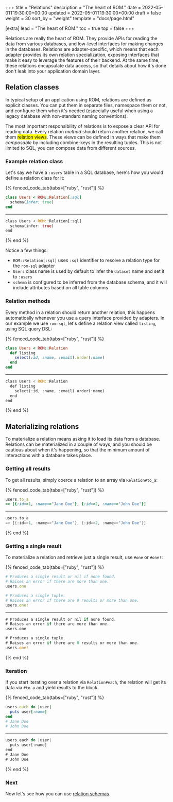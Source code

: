 +++
title = "Relations"
description = "The heart of ROM."
date = 2022-05-01T19:30:00+00:00
updated = 2022-05-01T19:30:00+00:00
draft = false
weight = 30
sort_by = "weight"
template = "docs/page.html"

[extra]
lead = "The heart of ROM."
toc = true
top = false
+++

Relations are really the heart of ROM. They provide APIs for reading the data
from various databases, and low-level interfaces for making changes in the databases.
Relations are adapter-specific, which means that each adapter provides its own
relation specialization, exposing interfaces that make it easy to leverage the
features of their backend. At the same time, these relations encapsulate data
access, so that details about how it's done don't leak into your application domain
layer.

## Relation classes

In typical setup of an application using ROM, relations are defined as explicit
classes. You can put them in separate files, namespace them or not, and configure
them when it's needed (especially useful when using a legacy database with non-standard
naming conventions).

The most important responsibility of relations is to expose a clear API for reading
data. Every relation *method* should return another relation, we call them
<mark>relation views</mark>. These views can be defined in ways that make them
*composable* by including combine-keys in the resulting tuples. This is not limited
to SQL, you can compose data from different sources.

### Example relation class

Let's say we have a `:users` table in a SQL database, here's how you would define
a relation class for it:

{% fenced_code_tab(tabs=["ruby", "rust"]) %}

```ruby
class Users < ROM::Relation[:sql]
  schema(infer: true)
end
```

---

```rust
class Users < ROM::Relation[:sql]
  schema(infer: true)
end
```

{% end %}

Notice a few things:

- `ROM::Relation[:sql]` uses `:sql` identifier to resolve a relation type for the `rom-sql`
  adapter
- `Users` class name is used by default to infer the `dataset` name and set it to `:users`
- `schema` is configured to be inferred from the database schema, and it will include
  attributes based on all table columns

### Relation methods

Every method in a relation should return another relation, this happens automatically
whenever you use a query interface provided by adapters. In our example we use
`rom-sql`, let's define a relation view called `listing`, using SQL query DSL:

{% fenced_code_tab(tabs=["ruby", "rust"]) %}

```ruby
class Users < ROM::Relation
  def listing
    select(:id, :name, :email).order(:name)
  end
end
```

---

```rust
class Users < ROM::Relation
  def listing
    select(:id, :name, :email).order(:name)
  end
end
```

{% end %}

## Materializing relations

To materialize a relation means asking it to load its data from a database. Relations can be materialized in a couple of ways, and you should be cautious about when it's happening, so that the minimum amount of interactions with a database takes place.

### Getting all results

To get all results, simply coerce a relation to an array via `Relation#to_a`:

{% fenced_code_tab(tabs=["ruby", "rust"]) %}

```ruby
users.to_a
=> [{:id=>1, :name=>"Jane Doe"}, {:id=>2, :name=>"John Doe"}]
```

---

```rust
users.to_a
=> [{:id=>1, :name=>"Jane Doe"}, {:id=>2, :name=>"John Doe"}]
```

{% end %}

### Getting a single result

To materialize a relation and retrieve just a single result, use `#one` or `#one!`:

{% fenced_code_tab(tabs=["ruby", "rust"]) %}

```ruby
# Produces a single result or nil if none found.
# Raises an error if there are more than one.
users.one

# Produces a single tuple.
# Raises an error if there are 0 results or more than one.
users.one!
```

---

```rust
# Produces a single result or nil if none found.
# Raises an error if there are more than one.
users.one

# Produces a single tuple.
# Raises an error if there are 0 results or more than one.
users.one!
```

{% end %}

### Iteration

If you start iterating over a relation via `Relation#each`, the relation will get its data via `#to_a` and yield results to the block.

{% fenced_code_tab(tabs=["ruby", "rust"]) %}

```ruby
users.each do |user|
  puts user[:name]
end
# Jane Doe
# John Doe
```

---

```rust
users.each do |user|
  puts user[:name]
end
# Jane Doe
# John Doe
```

{% end %}

### Next

Now let's see how you can use [relation schemas](/learn/core/schemas).
